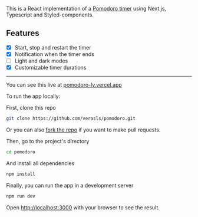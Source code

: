 This is a React implementation of a [Pomodoro timer](https://en.wikipedia.org/wiki/Pomodoro_Technique) using Next.js, Typescript and Styled-components.

## Features

- [x] Start, stop and restart the timer
- [x] Notification when the timer ends
- [ ] Light and dark modes
- [x] Customizable timer durations

---

You can see this live at [pomodoro-lv.vercel.app](https://pomodoro-lv.vercel.app/)

To run the app locally:

First, clone this repo

```bash
git clone https://github.com/verasls/pomodoro.git
```

Or you can also [fork the repo](https://docs.github.com/en/get-started/quickstart/fork-a-repo?tool=webui) if you want to make pull requests.

Then, go to the project's directory

```bash
cd pomodoro
```

And install all dependencies

```bash
npm install
```

Finally, you can run the app in a development server

```bash
npm run dev
```

Open [http://localhost:3000](http://localhost:3000) with your browser to see the result.
